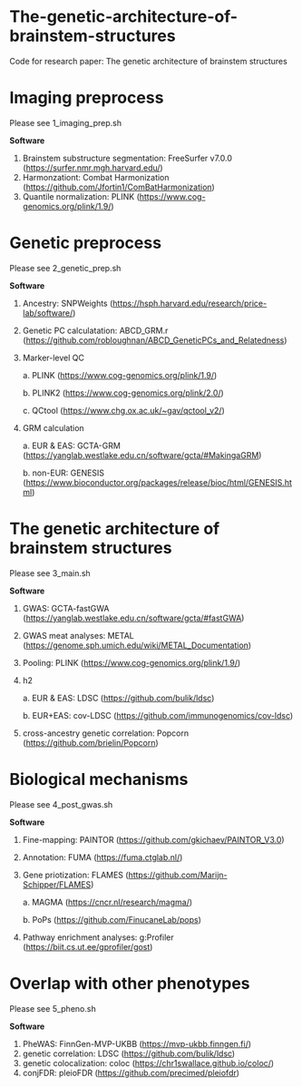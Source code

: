 # The-genetic-architecture-of-brainstem-structures
Code for research paper: The genetic architecture of brainstem structures

# Imaging preprocess
Please see 1_imaging_prep.sh

**Software**
  1. Brainstem substructure segmentation: FreeSurfer v7.0.0 (https://surfer.nmr.mgh.harvard.edu/)
  2. Harmonzationt: Combat Harmonization (https://github.com/Jfortin1/ComBatHarmonization)
  3. Quantile normalization: PLINK (https://www.cog-genomics.org/plink/1.9/)
# Genetic preprocess
Please see 2_genetic_prep.sh

**Software**
  1. Ancestry: SNPWeights (https://hsph.harvard.edu/research/price-lab/software/)
  2. Genetic PC calculatation: ABCD_GRM.r (https://github.com/robloughnan/ABCD_GeneticPCs_and_Relatedness)
  3. Marker-level QC

       a. PLINK (https://www.cog-genomics.org/plink/1.9/)
     
       b. PLINK2 (https://www.cog-genomics.org/plink/2.0/)
     
       c. QCtool (https://www.chg.ox.ac.uk/~gav/qctool_v2/)
  
  5. GRM calculation

       a. EUR & EAS: GCTA-GRM (https://yanglab.westlake.edu.cn/software/gcta/#MakingaGRM)
     
       b. non-EUR: GENESIS (https://www.bioconductor.org/packages/release/bioc/html/GENESIS.html)
     
# The genetic architecture of brainstem structures
Please see 3_main.sh

**Software**
  1. GWAS: GCTA-fastGWA (https://yanglab.westlake.edu.cn/software/gcta/#fastGWA)
  2. GWAS meat analyses: METAL (https://genome.sph.umich.edu/wiki/METAL_Documentation)
  3. Pooling: PLINK (https://www.cog-genomics.org/plink/1.9/)
  4. h2

       a. EUR & EAS: LDSC (https://github.com/bulik/ldsc)
     
       b. EUR+EAS: cov-LDSC (https://github.com/immunogenomics/cov-ldsc)
     
  6. cross-ancestry genetic correlation: Popcorn (https://github.com/brielin/Popcorn)
 # Biological mechanisms
 Please see 4_post_gwas.sh
 
**Software**
   1. Fine-mapping: PAINTOR (https://github.com/gkichaev/PAINTOR_V3.0)
   2. Annotation: FUMA (https://fuma.ctglab.nl/)
   3. Gene priotization: FLAMES (https://github.com/Marijn-Schipper/FLAMES)
      
        a. MAGMA (https://cncr.nl/research/magma/)
      
        b. PoPs (https://github.com/FinucaneLab/pops)
      
   5. Pathway enrichment analyses: g:Profiler (https://biit.cs.ut.ee/gprofiler/gost)
# Overlap with other phenotypes
Please see 5_pheno.sh

**Software**
  1. PheWAS: FinnGen-MVP-UKBB (https://mvp-ukbb.finngen.fi/)
  2. genetic correlation: LDSC (https://github.com/bulik/ldsc)
  3. genetic colocalization: coloc (https://chr1swallace.github.io/coloc/)
  4. conjFDR: pleioFDR (https://github.com/precimed/pleiofdr)
